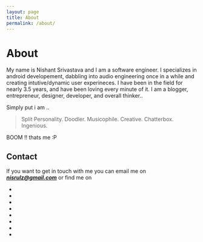 ```yaml
---
layout: page
title: About
permalink: /about/
---
```

# About

My name is Nishant Srivastava and I am a software engineer. I specializes in android developement, dabbling into audio engineering once in a while and creating intutive/dynamic user experineces. I have been in the field for nearly 3.5 years, and have been loving every minute of it. I am a blogger, entrepreneur, designer, developer, and overall thinker..

Simply put i am ..

>Split Personality. Doodler. Musicophile. Creative. Chatterbox. Ingenious.

BOOM !! thats me :P

## Contact

If you want to get in touch with me you can email me on ***nisrulz@gmail.com*** or find me on 

<ul class="list-inline">
  <li><a class="btn btn-warning btn-xs" href="http://stackoverflow.com/users/2745762/radix" target="_blank"><i class="fa fa-stack-overflow"></i></a></li>
  <li><a class="btn btn-linkedin btn-xs" href="https://in.linkedin.com/in/nisrulz" target="_blank"><i class="fa fa-linkedin"></i></a></li>
  <li><a class="btn btn-behance btn-xs"  href="https://www.behance.net/nisrulz" target="_blank"><i class="fa fa-behance"></i></a></li>
  <li><a class="btn btn-slide btn-xs"  href="https://slides.com/nisrulz" target="_blank"><i class="fa fa-desktop"></i></a></li>
  <li><a class="btn btn-info btn-xs"  href="https://twitter.com/nisrulz" target="_blank"><i class="fa fa-twitter"></i></a></li>
  <li><a class="btn btn-warning btn-xs"  href="https://instagram.com/nisrulz/" target="_blank"><i class="fa fa-instagram"></i></a></li>
  <li><a class="btn btn-danger btn-xs"  href="https://plus.google.com/+NishantSrivastava26" target="_blank"><i class="fa fa-google-plus"></i></a></li>
  <li><a class="btn btn-primary btn-xs"  href="https://www.facebook.com/NishantRulez" target="_blank"><i class="fa fa-facebook"></i></a></li>
</ul>